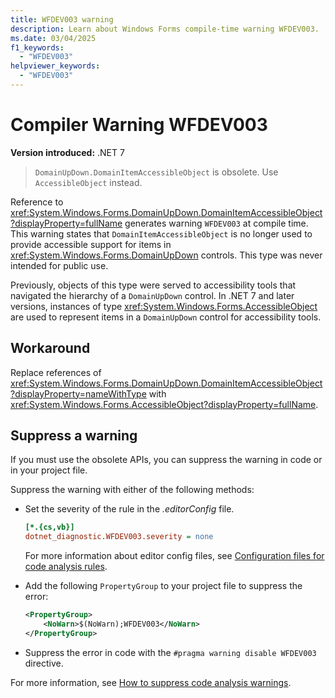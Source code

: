 ```yaml
---
title: WFDEV003 warning
description: Learn about Windows Forms compile-time warning WFDEV003. 'DomainUpDown.DomainItemAccessibleObject' is obsolete. Use 'AccessibleObject' instead.
ms.date: 03/04/2025
f1_keywords:
  - "WFDEV003"
helpviewer_keywords:
  - "WFDEV003"
---
```

# Compiler Warning WFDEV003

**Version introduced:** .NET 7

> `DomainUpDown.DomainItemAccessibleObject` is obsolete. Use `AccessibleObject` instead.

Reference to <xref:System.Windows.Forms.DomainUpDown.DomainItemAccessibleObject?displayProperty=fullName> generates warning `WFDEV003` at compile time. This warning states that `DomainItemAccessibleObject` is no longer used to provide accessible support for items in <xref:System.Windows.Forms.DomainUpDown> controls. This type was never intended for public use.

Previously, objects of this type were served to accessibility tools that navigated the hierarchy of a `DomainUpDown` control. In .NET 7 and later versions, instances of type <xref:System.Windows.Forms.AccessibleObject> are used to represent items in a `DomainUpDown` control for accessibility tools.

## Workaround

Replace references of <xref:System.Windows.Forms.DomainUpDown.DomainItemAccessibleObject?displayProperty=nameWithType> with <xref:System.Windows.Forms.AccessibleObject?displayProperty=fullName>.

## Suppress a warning

If you must use the obsolete APIs, you can suppress the warning in code or in your project file.

Suppress the warning with either of the following methods:

- Set the severity of the rule in the _.editorConfig_ file.

  ```ini
  [*.{cs,vb}]
  dotnet_diagnostic.WFDEV003.severity = none
  ```

  For more information about editor config files, see [Configuration files for code analysis rules](/dotnet/fundamentals/code-analysis/configuration-files).

- Add the following `PropertyGroup` to your project file to suppress the error:

  ```xml
  <PropertyGroup>
      <NoWarn>$(NoWarn);WFDEV003</NoWarn>
  </PropertyGroup>
  ```

- Suppress the error in code with the `#pragma warning disable WFDEV003` directive.

For more information, see [How to suppress code analysis warnings](/dotnet/fundamentals/code-analysis/suppress-warnings).
